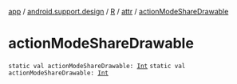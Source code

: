 [app](../../../index.md) / [android.support.design](../../index.md) / [R](../index.md) / [attr](index.md) / [actionModeShareDrawable](.)

# actionModeShareDrawable

`static val actionModeShareDrawable: `[`Int`](https://kotlinlang.org/api/latest/jvm/stdlib/kotlin/-int/index.html)
`static val actionModeShareDrawable: `[`Int`](https://kotlinlang.org/api/latest/jvm/stdlib/kotlin/-int/index.html)